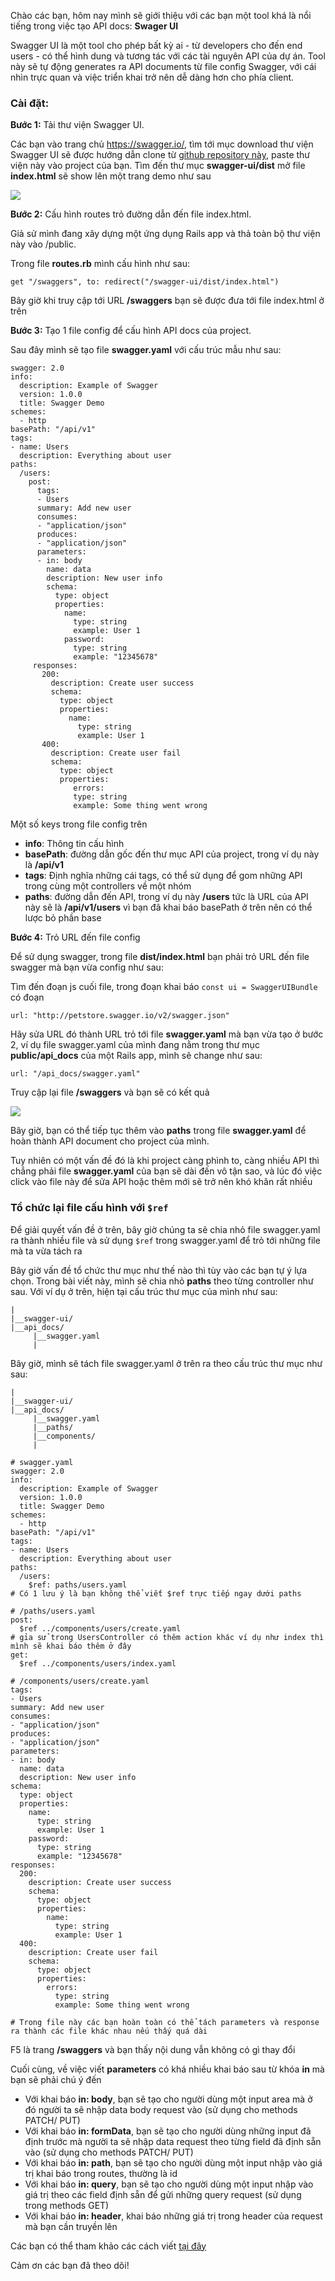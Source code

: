 Chào các bạn, hôm nay mình sẽ giới thiệu với các bạn một tool khá là nổi tiếng trong việc tạo API docs: **Swager UI**

Swagger UI là một tool cho phép bất kỳ ai - từ developers cho đến end users - có thể hình dung và tương tác với các tài nguyên API của dự án. Tool này sẽ tự động generates ra API documents từ file config Swagger, với cái nhìn trực quan và việc triển khai trở nên dễ dàng hơn cho phía client.

### Cài đặt:

**Bước 1:** Tải thư viện Swagger UI. 

Các bạn vào trang chủ https://swagger.io/, tìm tới mục download thư viện Swagger UI sẽ được hướng dẫn clone từ [github repository này](https://github.com/swagger-api/swagger-ui), paste thư viện này vào project của bạn. Tìm đến thư mục **swagger-ui/dist** mở file **index.html** sẽ show lên một trang demo như sau

![](https://images.viblo.asia/156ca5bc-8989-4e9a-be66-facd2d02bf9d.png)

**Bước 2:** Cấu hình routes trỏ đường dẫn đến file index.html. 

Giả sử mình đang xây dựng một ứng dụng Rails app và thả toàn bộ thư viện này vào /public.

Trong file **routes.rb** mình cấu hình như sau:
```
get "/swaggers", to: redirect("/swagger-ui/dist/index.html")
```

Bây giờ khi truy cập tới URL **/swaggers** bạn sẽ được đưa tới file index.html ở trên

**Bước 3:** Tạo 1 file config để cấu hình API docs của project. 

Sau đây mình sẽ tạo file **swagger.yaml** với cấu trúc mẫu như sau:
```
swagger: 2.0
info:
  description: Example of Swagger
  version: 1.0.0
  title: Swagger Demo
schemes:
  - http
basePath: "/api/v1"
tags:
- name: Users
  description: Everything about user
paths:
  /users:
    post:
      tags:
      - Users
      summary: Add new user
      consumes:
      - "application/json"
      produces:
      - "application/json"
      parameters:
      - in: body
        name: data
        description: New user info
        schema:
          type: object
          properties:
            name:
              type: string
              example: User 1
            password:
              type: string
              example: "12345678"
     responses:
       200:
         description: Create user success
         schema:
           type: object
           properties:
             name:
               type: string
               example: User 1
       400:
         description: Create user fail
         schema:
           type: object
           properties:
              errors:
              type: string
              example: Some thing went wrong
```

Một số keys trong file config trên

- **info**: Thông tin cấu hình
- **basePath**: đường dẫn gốc đến thư mục API của project, trong ví dụ này là **/api/v1**
-  **tags**: Định nghĩa những cái tags, có thể sử dụng để gom những API trong cùng một controllers về một nhóm
-  **paths**: đường dẫn đến API, trong ví dụ này **/users** tức là URL của API này sẽ là **/api/v1/users** vì bạn đã khai báo basePath ở trên nên có thể lược bỏ phần base

**Bước 4:** Trỏ URL đến file config

Để sử dụng swagger, trong file **dist/index.html** bạn phải trỏ URL đến file swagger mà bạn vừa config như sau: 

Tìm đến đoạn js cuối file, trong đoạn khai báo `const ui = SwaggerUIBundle` có đoạn 

`url: "http://petstore.swagger.io/v2/swagger.json"`

Hãy sửa URL đó thành URL trỏ tới file **swagger.yaml** mà bạn vừa tạo ở bước 2, ví dụ file swagger.yaml của mình đang nằm trong thư mục **public/api_docs** của một Rails app, mình sẽ change như sau:

`url: "/api_docs/swagger.yaml"`

Truy cập lại file **/swaggers** và bạn sẽ có kết quả

![](https://images.viblo.asia/797f3880-179a-45a1-8e3a-565511f3e073.png)

Bây giờ, bạn có thể tiếp tục thêm vào **paths** trong file **swagger.yaml** để hoàn thành API document cho project của mình.

Tuy nhiên có một vấn đề đó là khi project càng phình to, càng nhiều API thì chẳng phải file **swagger.yaml** của bạn sẽ dài đến vô tận sao, và lúc đó việc click vào file này để sửa API hoặc thêm mới sẽ trở nên khó khăn rất nhiều

### Tổ chức lại file cấu hình với `$ref`

Để giải quyết vấn đề ở trên, bây giờ chúng ta sẽ chia nhỏ file swagger.yaml ra thành nhiều file và sử dụng `$ref` trong swagger.yaml để trỏ tới những file mà ta vừa tách ra

Bây giờ vấn đề tổ chức thư mục như thế nào thì tùy vào các bạn tự ý lựa chọn. Trong bài viết này, mình sẽ chia nhỏ **paths** theo từng controller như sau. Với ví dụ ở trên, hiện tại cấu trúc thư mục của mình như sau:
```
|
|__swagger-ui/
|__api_docs/
     |__swagger.yaml
     |
```

Bây giờ, mình sẽ tách file swagger.yaml ở trên ra theo cấu trúc thư mục như sau:
```
|
|__swagger-ui/
|__api_docs/
     |__swagger.yaml
     |__paths/
     |__components/
     |
```

```
# swagger.yaml
swagger: 2.0
info:
  description: Example of Swagger
  version: 1.0.0
  title: Swagger Demo
schemes:
  - http
basePath: "/api/v1"
tags:
- name: Users
  description: Everything about user
paths:
  /users:
    $ref: paths/users.yaml
# Có 1 lưu ý là bạn không thể viết $ref trực tiếp ngay dưới paths
```

```
# /paths/users.yaml
post:
  $ref ../components/users/create.yaml
# gỉa sử trong UsersController có thêm action khác ví dụ như index thì mình sẽ khai báo thêm ở đây
get:
  $ref ../components/users/index.yaml
```

```
# /components/users/create.yaml
tags:
- Users
summary: Add new user
consumes:
- "application/json"
produces:
- "application/json"
parameters:
- in: body
  name: data
  description: New user info
schema:
  type: object
  properties:
    name:
      type: string
      example: User 1
    password:
      type: string
      example: "12345678"
responses:
  200:
    description: Create user success
    schema:
      type: object
      properties:
        name:
          type: string
          example: User 1
  400:
    description: Create user fail
    schema:
      type: object
      properties:
        errors:
          type: string
          example: Some thing went wrong

# Trong file này các bạn hoàn toàn có thể tách parameters và response ra thành các file khác nhau nếu thấy quá dài
```

F5 là trang **/swaggers** và bạn thấy nội dung vẫn không có gì thay đổi

Cuối cùng, về việc viết **parameters** có khá nhiều khai báo sau từ khóa **in** mà bạn sẽ phải chú ý đến
- Với khai báo **in: body**, bạn sẽ tạo cho người dùng một input area mà ở đó người ta sẽ nhập data body request vào (sử dụng cho methods PATCH/ PUT)
- Với khai báo **in: formData**, bạn sẽ tạo cho người dùng những input đã định trước mà người ta sẽ nhập data request theo từng field đã định sẵn vào (sử dụng cho methods PATCH/ PUT)
- Với khai báo **in: path**, bạn sẽ tạo cho người dùng một input nhập vào giá trị khai báo trong routes, thường là id
- Với khai báo **in: query**, bạn sẽ tạo cho người dùng một input nhập vào giá trị theo các field định sẵn để gửi những query request (sử dụng trong methods GET)
- Với khai báo **in: header**, khai báo những giá trị trong header của request mà bạn cần truyền lên

Các bạn có thể tham khảo các cách viết [tại đây](https://editor.swagger.io/?_ga=2.109078469.1927412424.1523072772-1538259848.1523072772)

Cảm ơn các bạn đã theo dõi!